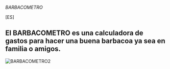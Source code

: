*BARBACOMETRO*

[ES]

## El BARBACOMETRO es una calculadora de gastos para hacer una buena barbacoa ya sea en familia o amigos.

![BARBACOMETRO2](https://user-images.githubusercontent.com/98552122/176040870-082b8b66-5c88-4637-9658-586e1aeb665c.png)
